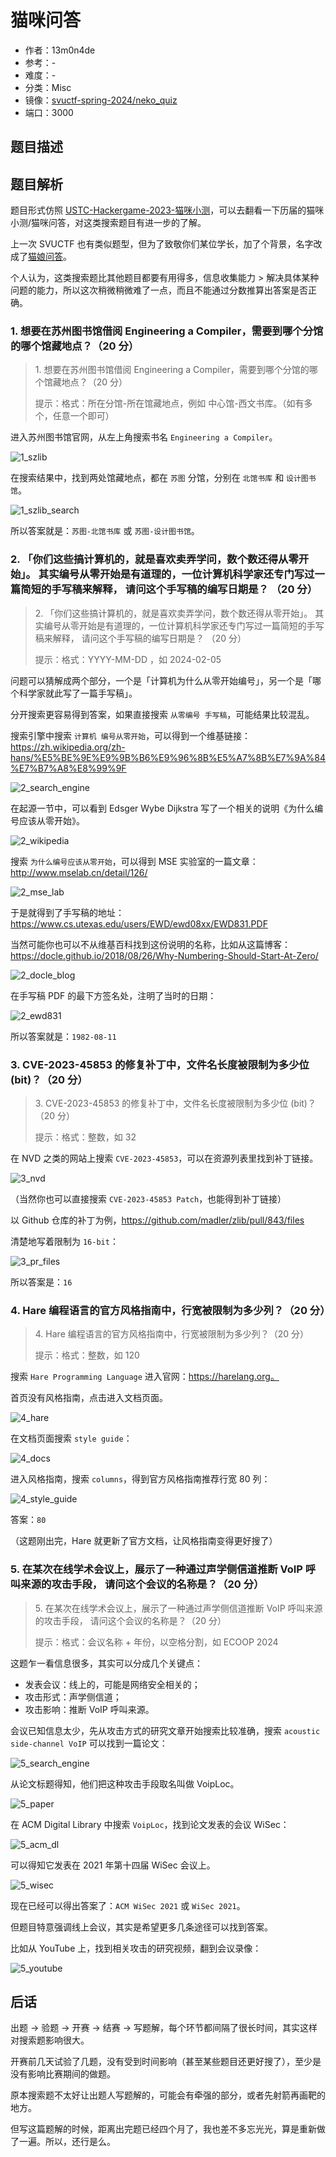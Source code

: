 # 猫咪问答

- 作者：13m0n4de
- 参考：-
- 难度：-
- 分类：Misc
- 镜像：[svuctf-spring-2024/neko_quiz](https://ghcr.io/svuctf/svuctf-spring-2024/neko_quiz)
- 端口：3000

## 题目描述

## 题目解析

题目形式仿照 [USTC-Hackergame-2023-猫咪小测](https://github.com/USTC-Hackergame/hackergame2023-writeup/blob/master/official/%E7%8C%AB%E5%92%AA%E5%B0%8F%E6%B5%8B/README.md)，可以去翻看一下历届的猫咪小测/猫咪问答，对这类搜索题目有进一步的了解。

上一次 SVUCTF 也有类似题型，但为了致敬你们某位学长，加了个背景，名字改成了[猫娘问答](https://github.com/SVUCTF/SVUCTF-WINTER-2023/blob/main/challenges/misc/neko_quiz/README.md)。

个人认为，这类搜索题比其他题目都要有用得多，信息收集能力 > 解决具体某种问题的能力，所以这次稍微稍微难了一点，而且不能通过分数推算出答案是否正确。

### 1. 想要在苏州图书馆借阅 Engineering a Compiler，需要到哪个分馆的哪个馆藏地点？（20 分）

> 1\. 想要在苏州图书馆借阅 Engineering a Compiler，需要到哪个分馆的哪个馆藏地点？（20 分）
>
> 提示：格式：所在分馆-所在馆藏地点，例如 中心馆-西文书库。（如有多个，任意一个即可）

进入苏州图书馆官网，从左上角搜索书名 `Engineering a Compiler`。

![1_szlib](./writeup/1_szlib.png)

在搜索结果中，找到两处馆藏地点，都在 `苏图` 分馆，分别在 `北馆书库` 和 `设计图书馆`。

![1_szlib_search](./writeup/1_szlib_search.png)

所以答案就是：`苏图-北馆书库` 或 `苏图-设计图书馆`。

### 2. 「你们这些搞计算机的，就是喜欢卖弄学问，数个数还得从零开始」。 其实编号从零开始是有道理的，一位计算机科学家还专门写过一篇简短的手写稿来解释， 请问这个手写稿的编写日期是？ （20 分）

> 2\. 「你们这些搞计算机的，就是喜欢卖弄学问，数个数还得从零开始」。 其实编号从零开始是有道理的，一位计算机科学家还专门写过一篇简短的手写稿来解释， 请问这个手写稿的编写日期是？ （20 分）
>
> 提示：格式：YYYY-MM-DD ，如 2024-02-05

问题可以猜解成两个部分，一个是「计算机为什么从零开始编号」，另一个是「哪个科学家就此写了一篇手写稿」。

分开搜索更容易得到答案，如果直接搜索 `从零编号 手写稿`，可能结果比较混乱。

搜索引擎中搜索 `计算机 编号从零开始`，可以得到一个维基链接：https://zh.wikipedia.org/zh-hans/%E5%BE%9E%E9%9B%B6%E9%96%8B%E5%A7%8B%E7%9A%84%E7%B7%A8%E8%99%9F

![2_search_engine](./writeup/2_search_engine.png)

在起源一节中，可以看到 Edsger Wybe Dijkstra 写了一个相关的说明《为什么编号应该从零开始》。

![2_wikipedia](./writeup/2_wikipedia.png)

搜索 `为什么编号应该从零开始`，可以得到 MSE 实验室的一篇文章：http://www.mselab.cn/detail/126/

![2_mse_lab](./writeup/2_mse_lab.png)

于是就得到了手写稿的地址：https://www.cs.utexas.edu/users/EWD/ewd08xx/EWD831.PDF

当然可能你也可以不从维基百科找到这份说明的名称，比如从这篇博客：https://docle.github.io/2018/08/26/Why-Numbering-Should-Start-At-Zero/

![2_docle_blog](./writeup/2_docle_blog.png)

在手写稿 PDF 的最下方签名处，注明了当时的日期：

![2_ewd831](./writeup/2_ewd831.png)

所以答案就是：`1982-08-11`

### 3. CVE-2023-45853 的修复补丁中，文件名长度被限制为多少位 (bit)？（20 分）

> 3\. CVE-2023-45853 的修复补丁中，文件名长度被限制为多少位 (bit)？（20 分）
>
> 提示：格式：整数，如 32

在 NVD 之类的网站上搜索 `CVE-2023-45853`，可以在资源列表里找到补丁链接。

![3_nvd](./writeup/3_nvd.png)

（当然你也可以直接搜索 `CVE-2023-45853 Patch`，也能得到补丁链接）

以 Github 仓库的补丁为例，https://github.com/madler/zlib/pull/843/files

清楚地写着限制为 `16-bit`：

![3_pr_files](./writeup/3_pr_files.png)

所以答案是：`16`

### 4. Hare 编程语言的官方风格指南中，行宽被限制为多少列？（20 分）

> 4\. Hare 编程语言的官方风格指南中，行宽被限制为多少列？（20 分）
>
> 提示：格式：整数，如 120

搜索 `Hare Programming Language` 进入官网：https://harelang.org。

首页没有风格指南，点击进入文档页面。

![4_hare](./writeup/4_hare.png)

在文档页面搜索 `style guide`：

![4_docs](./writeup/4_docs.png)

进入风格指南，搜索 `columns`，得到官方风格指南推荐行宽 80 列：

![4_style_guide](./writeup/4_style_guide.png)

答案：`80`

（这题刚出完，Hare 就更新了官方文档，让风格指南变得更好搜了）

### 5. 在某次在线学术会议上，展示了一种通过声学侧信道推断 VoIP 呼叫来源的攻击手段， 请问这个会议的名称是？（20 分）

> 5\. 在某次在线学术会议上，展示了一种通过声学侧信道推断 VoIP 呼叫来源的攻击手段， 请问这个会议的名称是？（20 分）
>
> 提示：格式：会议名称 + 年份，以空格分割，如 ECOOP 2024

这题乍一看信息很多，其实可以分成几个关键点：

- 发表会议：线上的，可能是网络安全相关的；
- 攻击形式：声学侧信道；
- 攻击影响：推断 VoIP 呼叫来源。

会议已知信息太少，先从攻击方式的研究文章开始搜索比较准确，搜索 `acoustic side-channel VoIP` 可以找到一篇论文：

![5_search_engine](./writeup/5_search_engine.png)

从论文标题得知，他们把这种攻击手段取名叫做 VoipLoc。

![5_paper](./writeup/5_paper.png)

在 ACM Digital Library 中搜索 `VoipLoc`，找到论文发表的会议 WiSec：

![5_acm_dl](./writeup/5_acm_dl.png)

可以得知它发表在 2021 年第十四届 WiSec 会议上。

![5_wisec](./writeup/5_wisec.png)

现在已经可以得出答案了：`ACM WiSec 2021` 或 `WiSec 2021`。

但题目特意强调线上会议，其实是希望更多几条途径可以找到答案。

比如从 YouTube 上，找到相关攻击的研究视频，翻到会议录像：

![5_youtube](./writeup/5_youtube.png)

## 后话

出题 -> 验题 -> 开赛 -> 结赛 -> 写题解，每个环节都间隔了很长时间，其实这样对搜索题影响很大。

开赛前几天试验了几题，没有受到时间影响（甚至某些题目还更好搜了），至少是没有影响比赛期间的做题。

原本搜索题不太好让出题人写题解的，可能会有牵强的部分，或者先射箭再画靶的地方。

但写这篇题解的时候，距离出完题已经四个月了，我也差不多忘光光，算是重新做了一遍。所以，还行是么。
